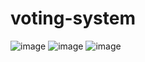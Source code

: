 # voting-system
![image](https://user-images.githubusercontent.com/126344404/221370281-1729bbb8-0b3e-40af-bc87-3f73cdffca06.png)
![image](https://user-images.githubusercontent.com/126344404/221370321-62717955-8dcc-4af2-8a2b-fe00f060021b.png)
![image](https://user-images.githubusercontent.com/126344404/221370301-ea1543d0-b58f-4229-8e4b-69efc9a600e0.png)
